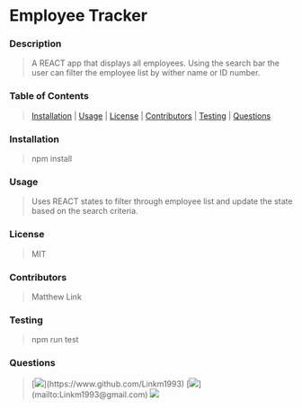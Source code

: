 # Employee Tracker 
### Description
>A REACT app that displays all employees. Using the search bar the user can filter the employee list by wither name or ID number. 


### Table of Contents 
>[Installation](###Installation) | [Usage](###Usage) | [License](###License) | [Contributors](###Contributors) | [Testing](###Testing) | [Questions](###Questions)
        

### Installation
>npm install


### Usage
>Uses REACT states to filter through employee list and update the state based on the search criteria.


### License
>MIT


### Contributors
>Matthew Link


### Testing
>npm run test


### Questions
>[![](https://img.shields.io/badge/github-Linkm1993-blue?)](https://www.github.com/Linkm1993)
>[![](https://img.shields.io/badge/Email-46576277+Linkm1993@users.noreply.github.com-blue?)](mailto:Linkm1993@gmail.com)
![](https://avatars.githubusercontent.com/u/46576277?)
